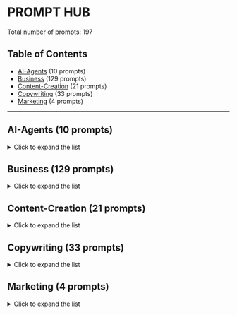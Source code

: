 # PROMPT HUB

Total number of prompts: 197

## Table of Contents

- [AI-Agents](#ai-agents) (10 prompts)
- [Business](#business) (129 prompts)
- [Content-Creation](#content-creation) (21 prompts)
- [Copywriting](#copywriting) (33 prompts)
- [Marketing](#marketing) (4 prompts)

---

## AI-Agents (10 prompts)
<details>
  <summary>Click to expand the list</summary>

#### Files in AI-Agents:

- [Content Inspector Agent](https://github.com/LucasDitchun/Prompt-Hub/blob/main/AI-Agents/Content-Inspector-Agent.md)
- [Copywriting Agent](https://github.com/LucasDitchun/Prompt-Hub/blob/main/AI-Agents/Copywriting-Agent.md)
- [Perfect Offer Agent](https://github.com/LucasDitchun/Prompt-Hub/blob/main/AI-Agents/Perfect-Offer-Agent.md)
- [Researcher and Explainer Agent](https://github.com/LucasDitchun/Prompt-Hub/blob/main/AI-Agents/Researcher-and-Explainer-Agent.md)
- [Ultimate Blog and SEO Creator Agent](https://github.com/LucasDitchun/Prompt-Hub/blob/main/AI-Agents/Ultimate-Blog-and-SEO-Creator-Agent.md)
- [Ultimate Business Development Agent](https://github.com/LucasDitchun/Prompt-Hub/blob/main/AI-Agents/Ultimate-Business-Development-Agent.md)
- [Ultimate Long Form Video Creator Suite](https://github.com/LucasDitchun/Prompt-Hub/blob/main/AI-Agents/Ultimate-Long-Form-Video-Creator-Suite.md)
- [Ultimate Newsletter Creator Agent](https://github.com/LucasDitchun/Prompt-Hub/blob/main/AI-Agents/Ultimate-Newsletter-Creator-Agent.md)
- [Ultimate Short Form Video Creator Agent](https://github.com/LucasDitchun/Prompt-Hub/blob/main/AI-Agents/Ultimate-Short-Form-Video-Creator-Agent.md)
- [Ultimate Text Post Creator Agent](https://github.com/LucasDitchun/Prompt-Hub/blob/main/AI-Agents/Ultimate-Text-Post-Creator-Agent.md)

</details>

## Business (129 prompts)
<details>
  <summary>Click to expand the list</summary>

#### Files in Business:

- [Account Executive](https://github.com/LucasDitchun/Prompt-Hub/blob/main/Business/Account-Executive.md)
- [Account Manager](https://github.com/LucasDitchun/Prompt-Hub/blob/main/Business/Account-Manager.md)
- [Advanced IT Architect](https://github.com/LucasDitchun/Prompt-Hub/blob/main/Business/Advanced-IT-Architect.md)
- [Advanced Network Monitoring](https://github.com/LucasDitchun/Prompt-Hub/blob/main/Business/Advanced-Network-Monitoring.md)
- [Advanced User Manual System](https://github.com/LucasDitchun/Prompt-Hub/blob/main/Business/Advanced-User-Manual-System.md)
- [Animator](https://github.com/LucasDitchun/Prompt-Hub/blob/main/Business/Animator.md)
- [Art Director](https://github.com/LucasDitchun/Prompt-Hub/blob/main/Business/Art-Director.md)
- [Backend Engineering Specialist Prompt](https://github.com/LucasDitchun/Prompt-Hub/blob/main/Business/Backend-Engineering-Specialist-Prompt.md)
- [Brand Strategist](https://github.com/LucasDitchun/Prompt-Hub/blob/main/Business/Brand-Strategist.md)
- [Brand Strategy Development](https://github.com/LucasDitchun/Prompt-Hub/blob/main/Business/Brand-Strategy-Development.md)
- [Budgets Creator](https://github.com/LucasDitchun/Prompt-Hub/blob/main/Business/Budgets-Creator.md)
- [Business Analysis Plan Development](https://github.com/LucasDitchun/Prompt-Hub/blob/main/Business/Business-Analysis-Plan-Development.md)
- [Business Analyst](https://github.com/LucasDitchun/Prompt-Hub/blob/main/Business/Business-Analyst.md)
- [Business Idea Generator](https://github.com/LucasDitchun/Prompt-Hub/blob/main/Business/Business-Idea-Generator.md)
- [Business Model Canvas Generator](https://github.com/LucasDitchun/Prompt-Hub/blob/main/Business/Business-Model-Canvas-Generator.md)
- [Business Name and Domain Generator](https://github.com/LucasDitchun/Prompt-Hub/blob/main/Business/Business-Name-and-Domain-Generator.md)
- [CEO](https://github.com/LucasDitchun/Prompt-Hub/blob/main/Business/CEO.md)
- [CFO](https://github.com/LucasDitchun/Prompt-Hub/blob/main/Business/CFO.md)
- [CIO](https://github.com/LucasDitchun/Prompt-Hub/blob/main/Business/CIO.md)
- [CMO](https://github.com/LucasDitchun/Prompt-Hub/blob/main/Business/CMO.md)
- [COO](https://github.com/LucasDitchun/Prompt-Hub/blob/main/Business/COO.md)
- [CTO](https://github.com/LucasDitchun/Prompt-Hub/blob/main/Business/CTO.md)
- [Cloud Engineer](https://github.com/LucasDitchun/Prompt-Hub/blob/main/Business/Cloud-Engineer.md)
- [Community Manager](https://github.com/LucasDitchun/Prompt-Hub/blob/main/Business/Community-Manager.md)
- [Company Profile Generator](https://github.com/LucasDitchun/Prompt-Hub/blob/main/Business/Company-Profile-Generator.md)
- [Consultant](https://github.com/LucasDitchun/Prompt-Hub/blob/main/Business/Consultant.md)
- [Content Marketer](https://github.com/LucasDitchun/Prompt-Hub/blob/main/Business/Content-Marketer.md)
- [Contract Drafting Expert](https://github.com/LucasDitchun/Prompt-Hub/blob/main/Business/Contract-Drafting-Expert.md)
- [Contract Negotiation Guide](https://github.com/LucasDitchun/Prompt-Hub/blob/main/Business/Contract-Negotiation-Guide.md)
- [Copywriter](https://github.com/LucasDitchun/Prompt-Hub/blob/main/Business/Copywriter.md)
- [Corporate Contract Review](https://github.com/LucasDitchun/Prompt-Hub/blob/main/Business/Corporate-Contract-Review.md)
- [Corporate Problem Solving Framework](https://github.com/LucasDitchun/Prompt-Hub/blob/main/Business/Corporate-Problem-Solving-Framework.md)
- [Creative Director](https://github.com/LucasDitchun/Prompt-Hub/blob/main/Business/Creative-Director.md)
- [Culture Audit](https://github.com/LucasDitchun/Prompt-Hub/blob/main/Business/Culture-Audit.md)
- [Customer Onboarding Process](https://github.com/LucasDitchun/Prompt-Hub/blob/main/Business/Customer-Onboarding-Process.md)
- [Customer Success Manager](https://github.com/LucasDitchun/Prompt-Hub/blob/main/Business/Customer-Success-Manager.md)
- [Customer Support Framework](https://github.com/LucasDitchun/Prompt-Hub/blob/main/Business/Customer-Support-Framework.md)
- [Customer Support Representative](https://github.com/LucasDitchun/Prompt-Hub/blob/main/Business/Customer-Support-Representative.md)
- [Daily Emails Generator](https://github.com/LucasDitchun/Prompt-Hub/blob/main/Business/Daily-Emails-Generator.md)
- [Data Analysis Report Generator](https://github.com/LucasDitchun/Prompt-Hub/blob/main/Business/Data-Analysis-Report-Generator.md)
- [Data Analyst](https://github.com/LucasDitchun/Prompt-Hub/blob/main/Business/Data-Analyst.md)
- [Data Engineer](https://github.com/LucasDitchun/Prompt-Hub/blob/main/Business/Data-Engineer.md)
- [Data Scientist](https://github.com/LucasDitchun/Prompt-Hub/blob/main/Business/Data-Scientist.md)
- [Database Administrator](https://github.com/LucasDitchun/Prompt-Hub/blob/main/Business/Database-Administrator.md)
- [DevOps Engineer](https://github.com/LucasDitchun/Prompt-Hub/blob/main/Business/DevOps-Engineer.md)
- [Digital Marketer](https://github.com/LucasDitchun/Prompt-Hub/blob/main/Business/Digital-Marketer.md)
- [Digital Marketing Strategy](https://github.com/LucasDitchun/Prompt-Hub/blob/main/Business/Digital-Marketing-Strategy.md)
- [Documentation Generator](https://github.com/LucasDitchun/Prompt-Hub/blob/main/Business/Documentation-Generator.md)
- [Editor](https://github.com/LucasDitchun/Prompt-Hub/blob/main/Business/Editor.md)
- [Email Responder](https://github.com/LucasDitchun/Prompt-Hub/blob/main/Business/Email-Responder.md)
- [Employee Engagement Strategy](https://github.com/LucasDitchun/Prompt-Hub/blob/main/Business/Employee-Engagement-Strategy.md)
- [Entrepreneur](https://github.com/LucasDitchun/Prompt-Hub/blob/main/Business/Entrepreneur.md)
- [Facility Manager](https://github.com/LucasDitchun/Prompt-Hub/blob/main/Business/Facility-Manager.md)
- [Finance Manager](https://github.com/LucasDitchun/Prompt-Hub/blob/main/Business/Finance-Manager.md)
- [Finance Strategy](https://github.com/LucasDitchun/Prompt-Hub/blob/main/Business/Finance-Strategy.md)
- [Financial Analyst](https://github.com/LucasDitchun/Prompt-Hub/blob/main/Business/Financial-Analyst.md)
- [Financial Audit Specialist](https://github.com/LucasDitchun/Prompt-Hub/blob/main/Business/Financial-Audit-Specialist.md)
- [Financial Consultant](https://github.com/LucasDitchun/Prompt-Hub/blob/main/Business/Financial-Consultant.md)
- [Financial Controller](https://github.com/LucasDitchun/Prompt-Hub/blob/main/Business/Financial-Controller.md)
- [Financial Planner](https://github.com/LucasDitchun/Prompt-Hub/blob/main/Business/Financial-Planner.md)
- [Freight Logistics Expert](https://github.com/LucasDitchun/Prompt-Hub/blob/main/Business/Freight-Logistics-Expert.md)
- [Frontend Engineer](https://github.com/LucasDitchun/Prompt-Hub/blob/main/Business/Frontend-Engineer.md)
- [Full Stack Engineer](https://github.com/LucasDitchun/Prompt-Hub/blob/main/Business/Full-Stack-Engineer.md)
- [Graphic Designer](https://github.com/LucasDitchun/Prompt-Hub/blob/main/Business/Graphic-Designer.md)
- [Growth Marketer](https://github.com/LucasDitchun/Prompt-Hub/blob/main/Business/Growth-Marketer.md)
- [Growth Strategist](https://github.com/LucasDitchun/Prompt-Hub/blob/main/Business/Growth-Strategist.md)
- [IT Manager](https://github.com/LucasDitchun/Prompt-Hub/blob/main/Business/IT-Manager.md)
- [IT Support Technician](https://github.com/LucasDitchun/Prompt-Hub/blob/main/Business/IT-Support-Technician.md)
- [Impactful Presentations](https://github.com/LucasDitchun/Prompt-Hub/blob/main/Business/Impactful-Presentations.md)
- [Inventory Control Expert](https://github.com/LucasDitchun/Prompt-Hub/blob/main/Business/Inventory-Control-Expert.md)
- [Learning Strategy Developer](https://github.com/LucasDitchun/Prompt-Hub/blob/main/Business/Learning-Strategy-Developer.md)
- [Legal Document Assistant](https://github.com/LucasDitchun/Prompt-Hub/blob/main/Business/Legal-Document-Assistant.md)
- [Logo Generator](https://github.com/LucasDitchun/Prompt-Hub/blob/main/Business/Logo-Generator.md)
- [Machine Learning Engineer](https://github.com/LucasDitchun/Prompt-Hub/blob/main/Business/Machine-Learning-Engineer.md)
- [Mashup Innovation Guide](https://github.com/LucasDitchun/Prompt-Hub/blob/main/Business/Mashup-Innovation-Guide.md)
- [Meeting Summarizer](https://github.com/LucasDitchun/Prompt-Hub/blob/main/Business/Meeting-Summarizer.md)
- [Meetings Organizer](https://github.com/LucasDitchun/Prompt-Hub/blob/main/Business/Meetings-Organizer.md)
- [Mentor](https://github.com/LucasDitchun/Prompt-Hub/blob/main/Business/Mentor.md)
- [Mobile Engineer](https://github.com/LucasDitchun/Prompt-Hub/blob/main/Business/Mobile-Engineer.md)
- [Network Design Specialist](https://github.com/LucasDitchun/Prompt-Hub/blob/main/Business/Network-Design-Specialist.md)
- [OKRs Generator](https://github.com/LucasDitchun/Prompt-Hub/blob/main/Business/OKRs-Generator.md)
- [Office Operations Manager](https://github.com/LucasDitchun/Prompt-Hub/blob/main/Business/Office-Operations-Manager.md)
- [Operational Strategy Expert](https://github.com/LucasDitchun/Prompt-Hub/blob/main/Business/Operational-Strategy-Expert.md)
- [PESTEL Generator](https://github.com/LucasDitchun/Prompt-Hub/blob/main/Business/PESTEL-Generator.md)
- [PR Manager](https://github.com/LucasDitchun/Prompt-Hub/blob/main/Business/PR-Manager.md)
- [Photographer](https://github.com/LucasDitchun/Prompt-Hub/blob/main/Business/Photographer.md)
- [Problem Solving Framework Creator](https://github.com/LucasDitchun/Prompt-Hub/blob/main/Business/Problem-Solving-Framework-Creator.md)
- [Product Designer](https://github.com/LucasDitchun/Prompt-Hub/blob/main/Business/Product-Designer.md)
- [Product Manager](https://github.com/LucasDitchun/Prompt-Hub/blob/main/Business/Product-Manager.md)
- [Product Marketer](https://github.com/LucasDitchun/Prompt-Hub/blob/main/Business/Product-Marketer.md)
- [Product Service Idea Generator](https://github.com/LucasDitchun/Prompt-Hub/blob/main/Business/Product-Service-Idea-Generator.md)
- [Product Strategist](https://github.com/LucasDitchun/Prompt-Hub/blob/main/Business/Product-Strategist.md)
- [Professional Leadership and Management Coach](https://github.com/LucasDitchun/Prompt-Hub/blob/main/Business/Professional-Leadership-and-Management-Coach.md)
- [Program Planning Expert](https://github.com/LucasDitchun/Prompt-Hub/blob/main/Business/Program-Planning-Expert.md)
- [Project Planning Expert](https://github.com/LucasDitchun/Prompt-Hub/blob/main/Business/Project-Planning-Expert.md)
- [QA Engineer](https://github.com/LucasDitchun/Prompt-Hub/blob/main/Business/QA-Engineer.md)
- [Reading Organizer](https://github.com/LucasDitchun/Prompt-Hub/blob/main/Business/Reading-Organizer.md)
- [Reading Summarizer](https://github.com/LucasDitchun/Prompt-Hub/blob/main/Business/Reading-Summarizer.md)
- [Recruiter](https://github.com/LucasDitchun/Prompt-Hub/blob/main/Business/Recruiter.md)
- [SEO specialist](https://github.com/LucasDitchun/Prompt-Hub/blob/main/Business/SEO-specialist.md)
- [SWOT CAME Generator](https://github.com/LucasDitchun/Prompt-Hub/blob/main/Business/SWOT-CAME-Generator.md)
- [Sales Manager](https://github.com/LucasDitchun/Prompt-Hub/blob/main/Business/Sales-Manager.md)
- [Sales Strategy Plan](https://github.com/LucasDitchun/Prompt-Hub/blob/main/Business/Sales-Strategy-Plan.md)
- [Security Engineer](https://github.com/LucasDitchun/Prompt-Hub/blob/main/Business/Security-Engineer.md)
- [Social Media Manager](https://github.com/LucasDitchun/Prompt-Hub/blob/main/Business/Social-Media-Manager.md)
- [Software Development Blueprint](https://github.com/LucasDitchun/Prompt-Hub/blob/main/Business/Software-Development-Blueprint.md)
- [Software Development Strategy](https://github.com/LucasDitchun/Prompt-Hub/blob/main/Business/Software-Development-Strategy.md)
- [Software Engineer](https://github.com/LucasDitchun/Prompt-Hub/blob/main/Business/Software-Engineer.md)
- [Specialist in Business Development Sales and Client Relations](https://github.com/LucasDitchun/Prompt-Hub/blob/main/Business/Specialist-in-Business-Development-Sales-and-Client-Relations.md)
- [Strategic Business Growth](https://github.com/LucasDitchun/Prompt-Hub/blob/main/Business/Strategic-Business-Growth.md)
- [Strategic Insight Lead](https://github.com/LucasDitchun/Prompt-Hub/blob/main/Business/Strategic-Insight-Lead.md)
- [Strategic Planning Assistant](https://github.com/LucasDitchun/Prompt-Hub/blob/main/Business/Strategic-Planning-Assistant.md)
- [Strategic Sales Planning](https://github.com/LucasDitchun/Prompt-Hub/blob/main/Business/Strategic-Sales-Planning.md)
- [Strategic Value Analysis](https://github.com/LucasDitchun/Prompt-Hub/blob/main/Business/Strategic-Value-Analysis.md)
- [Supply Chain Manager](https://github.com/LucasDitchun/Prompt-Hub/blob/main/Business/Supply-Chain-Manager.md)
- [Systems Analysis Plan](https://github.com/LucasDitchun/Prompt-Hub/blob/main/Business/Systems-Analysis-Plan.md)
- [Systems Analyst](https://github.com/LucasDitchun/Prompt-Hub/blob/main/Business/Systems-Analyst.md)
- [Technical Support Plan Design](https://github.com/LucasDitchun/Prompt-Hub/blob/main/Business/Technical-Support-Plan-Design.md)
- [Technical Support System Design](https://github.com/LucasDitchun/Prompt-Hub/blob/main/Business/Technical-Support-System-Design.md)
- [Tool Suite Generator](https://github.com/LucasDitchun/Prompt-Hub/blob/main/Business/Tool-Suite-Generator.md)
- [UX UI Designer](https://github.com/LucasDitchun/Prompt-Hub/blob/main/Business/UX-UI-Designer.md)
- [UX UI Researcher](https://github.com/LucasDitchun/Prompt-Hub/blob/main/Business/UX-UI-Researcher.md)
- [UX UI Writer](https://github.com/LucasDitchun/Prompt-Hub/blob/main/Business/UX-UI-Writer.md)
- [User Persona Generator](https://github.com/LucasDitchun/Prompt-Hub/blob/main/Business/User-Persona-Generator.md)
- [VP of Operations](https://github.com/LucasDitchun/Prompt-Hub/blob/main/Business/VP-of-Operations.md)
- [VP of Product](https://github.com/LucasDitchun/Prompt-Hub/blob/main/Business/VP-of-Product.md)
- [Video Producer](https://github.com/LucasDitchun/Prompt-Hub/blob/main/Business/Video-Producer.md)
- [Videographer](https://github.com/LucasDitchun/Prompt-Hub/blob/main/Business/Videographer.md)
- [Visual Identity Design](https://github.com/LucasDitchun/Prompt-Hub/blob/main/Business/Visual-Identity-Design.md)

</details>

## Content-Creation (21 prompts)
<details>
  <summary>Click to expand the list</summary>

#### Files in Content-Creation:

- [Content Strategy Using the PESO Model](https://github.com/LucasDitchun/Prompt-Hub/blob/main/Content-Creation/Content-Strategy-Using-the-PESO-Model.md)
- [Creating Focused Content](https://github.com/LucasDitchun/Prompt-Hub/blob/main/Content-Creation/Creating-Focused-Content.md)
- [Customer Journey Mapping Framework](https://github.com/LucasDitchun/Prompt-Hub/blob/main/Content-Creation/Customer-Journey-Mapping-Framework.md)
- [Decision Making with Compare Contrast Strategies](https://github.com/LucasDitchun/Prompt-Hub/blob/main/Content-Creation/Decision-Making-with-Compare-Contrast-Strategies.md)
- [Emotional Engagement Campaign Framework](https://github.com/LucasDitchun/Prompt-Hub/blob/main/Content-Creation/Emotional-Engagement-Campaign-Framework.md)
- [Empathy Map for Customer Insights](https://github.com/LucasDitchun/Prompt-Hub/blob/main/Content-Creation/Empathy-Map-for-Customer-Insights.md)
- [Finding the Product Market Fit](https://github.com/LucasDitchun/Prompt-Hub/blob/main/Content-Creation/Finding-the-Product-Market-Fit.md)
- [Focused Content Creation](https://github.com/LucasDitchun/Prompt-Hub/blob/main/Content-Creation/Focused-Content-Creation.md)
- [Heros Journey Storytelling](https://github.com/LucasDitchun/Prompt-Hub/blob/main/Content-Creation/Heros-Journey-Storytelling.md)
- [How To Marketing Framework for Achieving Results](https://github.com/LucasDitchun/Prompt-Hub/blob/main/Content-Creation/How-To-Marketing-Framework-for-Achieving-Results.md)
- [Marketing Campaign via Q&A](https://github.com/LucasDitchun/Prompt-Hub/blob/main/Content-Creation/Marketing-Campaign-via-Q&A.md)
- [Marketing Framework Scannable Campaigns](https://github.com/LucasDitchun/Prompt-Hub/blob/main/Content-Creation/Marketing-Framework-Scannable-Campaigns.md)
- [Marketing Framework Situation Complication Resolution](https://github.com/LucasDitchun/Prompt-Hub/blob/main/Content-Creation/Marketing-Framework-Situation-Complication-Resolution.md)
- [Marketing Funnel Strategy Guide](https://github.com/LucasDitchun/Prompt-Hub/blob/main/Content-Creation/Marketing-Funnel-Strategy-Guide.md)
- [Marketing Myth Busting Framework](https://github.com/LucasDitchun/Prompt-Hub/blob/main/Content-Creation/Marketing-Myth-Busting-Framework.md)
- [Marketing with Storytelling](https://github.com/LucasDitchun/Prompt-Hub/blob/main/Content-Creation/Marketing-with-Storytelling.md)
- [Persuasive Writing with SPIN](https://github.com/LucasDitchun/Prompt-Hub/blob/main/Content-Creation/Persuasive-Writing-with-SPIN.md)
- [Problem Solution Marketing Framework](https://github.com/LucasDitchun/Prompt-Hub/blob/main/Content-Creation/Problem-Solution-Marketing-Framework.md)
- [SCAMPER Framework for Creative Campaigns](https://github.com/LucasDitchun/Prompt-Hub/blob/main/Content-Creation/SCAMPER-Framework-for-Creative-Campaigns.md)
- [Showcasing Success Through Case Studies](https://github.com/LucasDitchun/Prompt-Hub/blob/main/Content-Creation/Showcasing-Success-Through-Case-Studies.md)
- [Storyboarding for Marketing Campaigns](https://github.com/LucasDitchun/Prompt-Hub/blob/main/Content-Creation/Storyboarding-for-Marketing-Campaigns.md)

</details>

## Copywriting (33 prompts)
<details>
  <summary>Click to expand the list</summary>

#### Files in Copywriting:

- [AIDA Framework](https://github.com/LucasDitchun/Prompt-Hub/blob/main/Copywriting/AIDA-Framework.md)
- [AIDA Marketing Framework](https://github.com/LucasDitchun/Prompt-Hub/blob/main/Copywriting/AIDA-Marketing-Framework.md)
- [Addressing Pain Points and Needs of Ideal Customer Persona](https://github.com/LucasDitchun/Prompt-Hub/blob/main/Copywriting/Addressing-Pain-Points-and-Needs-of-Ideal-Customer-Persona.md)
- [Awareness Comprehension Conviction Action Framework](https://github.com/LucasDitchun/Prompt-Hub/blob/main/Copywriting/Awareness-Comprehension-Conviction-Action-Framework.md)
- [Before After Bridge Outline Frameworks](https://github.com/LucasDitchun/Prompt-Hub/blob/main/Copywriting/Before-After-Bridge-Outline-Frameworks.md)
- [Benefits Features Proof Framework](https://github.com/LucasDitchun/Prompt-Hub/blob/main/Copywriting/Benefits-Features-Proof-Framework.md)
- [CAB Outline Framework](https://github.com/LucasDitchun/Prompt-Hub/blob/main/Copywriting/CAB-Outline-Framework.md)
- [Copywriting Convince Ideal Customer Persona to Subscribe](https://github.com/LucasDitchun/Prompt-Hub/blob/main/Copywriting/Copywriting-Convince-Ideal-Customer-Persona-to-Subscribe.md)
- [Copywriting Crafting a Story About Product Service for Ideal Customer Persona](https://github.com/LucasDitchun/Prompt-Hub/blob/main/Copywriting/Copywriting-Crafting-a-Story-About-Product-Service-for-Ideal-Customer-Persona.md)
- [Copywriting Highlighting Features and Benefits of Product Service](https://github.com/LucasDitchun/Prompt-Hub/blob/main/Copywriting/Copywriting-Highlighting-Features-and-Benefits-of-Product-Service.md)
- [Copywriting Ideal Customer Persona with a Powerful Headline and Hook](https://github.com/LucasDitchun/Prompt-Hub/blob/main/Copywriting/Copywriting-Ideal-Customer-Persona-with-a-Powerful-Headline-and-Hook.md)
- [Copywriting Ideal Persona to Buy Product Service](https://github.com/LucasDitchun/Prompt-Hub/blob/main/Copywriting/Copywriting-Ideal-Persona-to-Buy-Product-Service.md)
- [Copywriting Overcoming Objections of Ideal Customer Persona](https://github.com/LucasDitchun/Prompt-Hub/blob/main/Copywriting/Copywriting-Overcoming-Objections-of-Ideal-Customer-Persona.md)
- [Copywriting PAS Outline Frameworks](https://github.com/LucasDitchun/Prompt-Hub/blob/main/Copywriting/Copywriting-PAS-Outline-Frameworks.md)
- [Copywriting Pastor Outline Frameworks](https://github.com/LucasDitchun/Prompt-Hub/blob/main/Copywriting/Copywriting-Pastor-Outline-Frameworks.md)
- [Copywriting Target Persona and Call to Action](https://github.com/LucasDitchun/Prompt-Hub/blob/main/Copywriting/Copywriting-Target-Persona-and-Call-to-Action.md)
- [Copywriting Template Builder](https://github.com/LucasDitchun/Prompt-Hub/blob/main/Copywriting/Copywriting-Template-Builder.md)
- [Copywriting Template to Content Transformer](https://github.com/LucasDitchun/Prompt-Hub/blob/main/Copywriting/Copywriting-Template-to-Content-Transformer.md)
- [Copywriting Trust and Connection with Ideal Customer Persona](https://github.com/LucasDitchun/Prompt-Hub/blob/main/Copywriting/Copywriting-Trust-and-Connection-with-Ideal-Customer-Persona.md)
- [Dynamic Tweet Creator](https://github.com/LucasDitchun/Prompt-Hub/blob/main/Copywriting/Dynamic-Tweet-Creator.md)
- [Emotional Appeal Marketing Framework](https://github.com/LucasDitchun/Prompt-Hub/blob/main/Copywriting/Emotional-Appeal-Marketing-Framework.md)
- [Features Advantages Benefits Framework](https://github.com/LucasDitchun/Prompt-Hub/blob/main/Copywriting/Features-Advantages-Benefits-Framework.md)
- [Future Pacing Campaign Frameworks](https://github.com/LucasDitchun/Prompt-Hub/blob/main/Copywriting/Future-Pacing-Campaign-Frameworks.md)
- [Headline Outline Frameworks](https://github.com/LucasDitchun/Prompt-Hub/blob/main/Copywriting/Headline-Outline-Frameworks.md)
- [Hook Story Offer Campaigns Framework](https://github.com/LucasDitchun/Prompt-Hub/blob/main/Copywriting/Hook-Story-Offer-Campaigns-Framework.md)
- [Persuasive Copywriting for Personas](https://github.com/LucasDitchun/Prompt-Hub/blob/main/Copywriting/Persuasive-Copywriting-for-Personas.md)
- [Picture Promise Prove Push PPPP Framework](https://github.com/LucasDitchun/Prompt-Hub/blob/main/Copywriting/Picture-Promise-Prove-Push-PPPP-Framework.md)
- [Problem Agitate Solve Outline Frameworks](https://github.com/LucasDitchun/Prompt-Hub/blob/main/Copywriting/Problem-Agitate-Solve-Outline-Frameworks.md)
- [Social Proof Marketing Frameworks](https://github.com/LucasDitchun/Prompt-Hub/blob/main/Copywriting/Social-Proof-Marketing-Frameworks.md)
- [Star Story Solution Outline Framework](https://github.com/LucasDitchun/Prompt-Hub/blob/main/Copywriting/Star-Story-Solution-Outline-Framework.md)
- [Unique Selling Proposition Framework](https://github.com/LucasDitchun/Prompt-Hub/blob/main/Copywriting/Unique-Selling-Proposition-Framework.md)
- [Unique Value Proposition Framework](https://github.com/LucasDitchun/Prompt-Hub/blob/main/Copywriting/Unique-Value-Proposition-Framework.md)
- [Writing Style Generator](https://github.com/LucasDitchun/Prompt-Hub/blob/main/Copywriting/Writing-Style-Generator.md)

</details>

## Marketing (4 prompts)
<details>
  <summary>Click to expand the list</summary>

#### Files in Marketing:

- [Blog Content Strategist](https://github.com/LucasDitchun/Prompt-Hub/blob/main/Marketing/Blog-Content-Strategist.md)
- [Direct Marketing Campaign](https://github.com/LucasDitchun/Prompt-Hub/blob/main/Marketing/Direct-Marketing-Campaign.md)
- [Strategic Marketing Blueprint](https://github.com/LucasDitchun/Prompt-Hub/blob/main/Marketing/Strategic-Marketing-Blueprint.md)
- [Visual Cognitive Mind Map](https://github.com/LucasDitchun/Prompt-Hub/blob/main/Marketing/Visual-Cognitive-Mind-Map.md)

</details>
